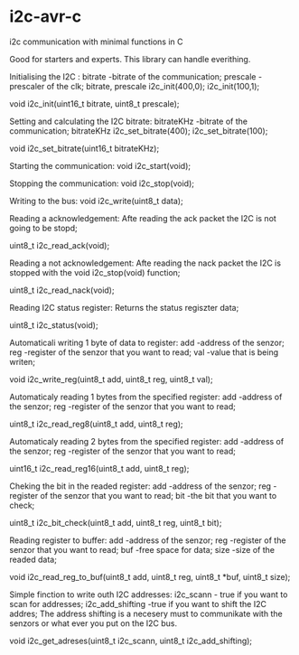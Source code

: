 # i2c-avr-c
i2c communication with minimal functions in C

Good for starters and experts. This library can handle everithing.

Initialising the I2C :
bitrate       -bitrate of the communication;
prescale      -prescaler of the clk;
bitrate, prescale  i2c_init(400,0);    i2c_init(100,1);

void i2c_init(uint16_t bitrate, uint8_t prescale);


Setting and calculating the I2C bitrate:
bitrateKHz   -bitrate of the communication;
bitrateKHz  i2c_set_bitrate(400);    i2c_set_bitrate(100);

void i2c_set_bitrate(uint16_t bitrateKHz);


Starting the communication:
void i2c_start(void);


Stopping the communication:
void i2c_stop(void);


Writing to the bus:
void i2c_write(uint8_t data);


Reading a acknowledgement:
Afte reading the ack packet the I2C is not going to be stopd;

uint8_t i2c_read_ack(void);


Reading a not acknowledgement:
Afte reading the nack packet the I2C is stopped with the  void i2c_stop(void)  function;

uint8_t i2c_read_nack(void);


Reading I2C status register:
Returns the status regiszter data;

uint8_t i2c_status(void);


Automaticali writing 1 byte of data to register:
add   -address of the senzor;
reg   -register of the senzor that you want to read;
val   -value that is being writen;

void i2c_write_reg(uint8_t add, uint8_t reg, uint8_t val);


Automaticaly reading 1 bytes from the specified register:
add   -address of the senzor;
reg   -register of the senzor that you want to read;

uint8_t i2c_read_reg8(uint8_t add, uint8_t reg);


Automaticaly reading 2 bytes from the specified register:
add   -address of the senzor;
reg   -register of the senzor that you want to read;

uint16_t i2c_read_reg16(uint8_t add, uint8_t reg);


Cheking the bit in the readed register:
add   -address of the senzor;
reg   -register of the senzor that you want to read;
bit   -the bit that you want to check;

uint8_t i2c_bit_check(uint8_t add, uint8_t reg, uint8_t bit);


Reading register to buffer:
add   -address of the senzor;
reg   -register of the senzor that you want to read;
buf   -free space for data;
size  -size of the readed data;

void i2c_read_reg_to_buf(uint8_t add, uint8_t reg, uint8_t *buf, uint8_t size);


Simple finction to write outh I2C addresses:
i2c_scann         - true if you want to scan for addresses;
i2c_add_shifting  -true if you want to shift the I2C addres;
The address shifting is a necesery must to communikate 
with the senzors or what ever you put on the I2C bus.

void i2c_get_adreses(uint8_t i2c_scann, uint8_t i2c_add_shifting);
